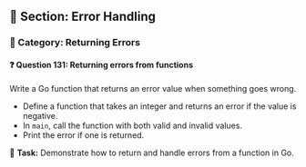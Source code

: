 ## 📘 Section: Error Handling  
### 🔹 Category: Returning Errors  
#### ❓ Question 131: Returning errors from functions

Write a Go function that returns an error value when something goes wrong.

- Define a function that takes an integer and returns an error if the value is negative.
- In `main`, call the function with both valid and invalid values.
- Print the error if one is returned.

🔧 **Task:** Demonstrate how to return and handle errors from a function in Go.
